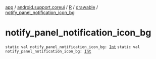 [app](../../../index.md) / [android.support.coreui](../../index.md) / [R](../index.md) / [drawable](index.md) / [notify_panel_notification_icon_bg](./notify_panel_notification_icon_bg.md)

# notify_panel_notification_icon_bg

`static val notify_panel_notification_icon_bg: `[`Int`](https://kotlinlang.org/api/latest/jvm/stdlib/kotlin/-int/index.html)
`static val notify_panel_notification_icon_bg: `[`Int`](https://kotlinlang.org/api/latest/jvm/stdlib/kotlin/-int/index.html)